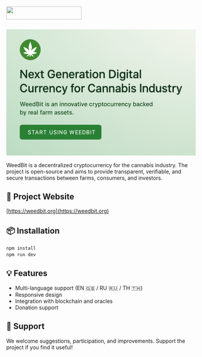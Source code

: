 # <img src="https://weedbit.org/_astro/WeedBit.D8BdzzoI.svg" width="200" height="35"/>

![Preview](./public/img/smm.png)

WeedBit is a decentralized cryptocurrency for the cannabis industry. The project is open-source and aims to provide transparent, verifiable, and secure transactions between farms, consumers, and investors.

## 🔗 Project Website
[https://weedbit.org](https://weedbit.org)

## 📦 Installation

```bash
npm install
npm run dev
```

## 💡 Features
- Multi-language support (EN 🇬🇧 / RU 🇷🇺 / TH 🇹🇭)
- Responsive design
- Integration with blockchain and oracles
- Donation support

## 🤝 Support
We welcome suggestions, participation, and improvements. Support the project if you find it useful!